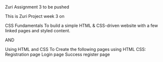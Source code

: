 Zuri Assignment 3 to be pushed

This is Zuri Project week 3 on 

CSS Fundamentals 
To build a simple HTML & CSS-driven website with a few linked pages and styled content.

AND

Using HTML and CSS
To Create the following pages using HTML CSS:
Registration page
Login page
Success register page


